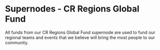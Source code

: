
# Supernodes - CR Regions Global Fund

All funds from our CR Regions Global Fund supernode are used to fund our regional teams 
and events that we believe will bring the most people to our community.
